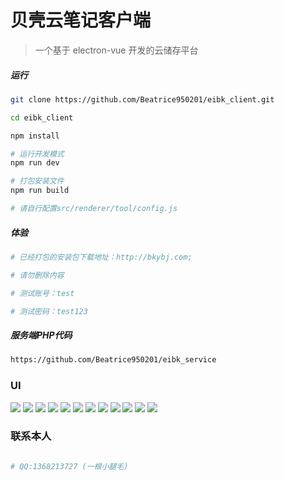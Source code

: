 # 贝壳云笔记客户端

> 一个基于 electron-vue 开发的云储存平台

##### 运行

``` bash
git clone https://github.com/Beatrice950201/eibk_client.git

cd eibk_client

npm install

# 运行开发模式
npm run dev

# 打包安装文件 
npm run build

# 请自行配置src/renderer/tool/config.js

```

##### 体验

``` bash
# 已经打包的安装包下载地址：http://bkybj.com;

# 请勿删除内容

# 测试账号：test

# 测试密码：test123

```

##### 服务端PHP代码

``` bash
https://github.com/Beatrice950201/eibk_service
```

### UI

![](http://qqsa18zl7.hn-bkt.clouddn.com/001.png?imageView2/2/w/1011)
![](http://qqsa18zl7.hn-bkt.clouddn.com/002.png?imageView2/2/w/1011)
![](http://qqsa18zl7.hn-bkt.clouddn.com/003.png?imageView2/2/w/1011)
![](http://qqsa18zl7.hn-bkt.clouddn.com/004.png?imageView2/2/w/1011)
![](http://qqsa18zl7.hn-bkt.clouddn.com/005.png?imageView2/2/w/1011)
![](http://qqsa18zl7.hn-bkt.clouddn.com/006.png?imageView2/2/w/1011)
![](http://qqsa18zl7.hn-bkt.clouddn.com/007.png?imageView2/2/w/1011)
![](http://qqsa18zl7.hn-bkt.clouddn.com/008.png?imageView2/2/w/1011)
![](http://qqsa18zl7.hn-bkt.clouddn.com/009.png?imageView2/2/w/1011)
![](http://qqsa18zl7.hn-bkt.clouddn.com/011.png?imageView2/2/w/1011)
![](http://qqsa18zl7.hn-bkt.clouddn.com/013.png?imageView2/2/w/1011)
![](http://qqsa18zl7.hn-bkt.clouddn.com/014.png?imageView2/2/w/1011)

### 联系本人

``` bash

# QQ:1368213727 (一根小腿毛)

```
